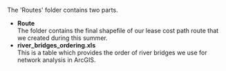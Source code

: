 The 'Routes' folder contains two parts.<br>
- **Route**  
The folder contains the final shapefile of our lease cost path route that we created during this summer.<br>
- **river_bridges_ordering.xls**  
This is a table which provides the order of river bridges we use for network analysis in ArcGIS.<br>